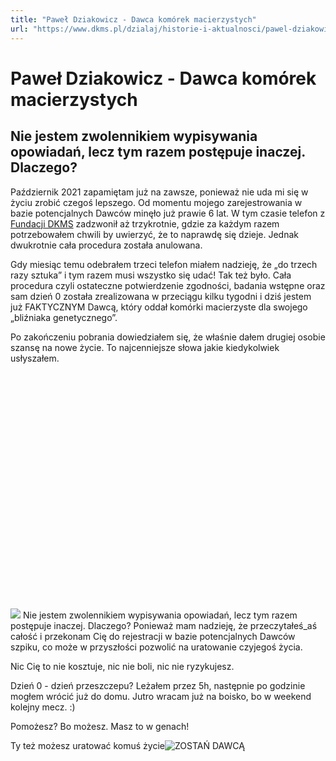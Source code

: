 ```yaml
---
title: "Paweł Dziakowicz - Dawca komórek macierzystych"
url: "https://www.dkms.pl/dzialaj/historie-i-aktualnosci/pawel-dziakowicz-dawca-komorek-macierzystych"
---
```


# Paweł Dziakowicz - Dawca komórek macierzystych

## Nie jestem zwolennikiem wypisywania opowiadań, lecz tym razem postępuje inaczej. Dlaczego?


Październik 2021 zapamiętam już na zawsze, ponieważ nie uda mi się w życiu zrobić czegoś lepszego. Od momentu mojego zarejestrowania w bazie potencjalnych Dawców minęło już prawie 6 lat. W tym czasie telefon z [Fundacji DKMS](https://www.facebook.com/fundacja.dkms.polska/?__cft__%5b0%5d=AZU2hwa-foVtxmdpYLXvXxUyEftbekBodonwkkyX57r4Wn1v39kgdheBmG9qJqGbKJ8FzPDP4bygO2AbhsaLkff7gVqunEyz9_YqgE4m4XVLXpVyVbms9pK5j2Hr1mTVfHiP888BnobrMZbcdmJIFGvC&__tn__=kK-R) zadzwonił aż trzykrotnie, gdzie za każdym razem potrzebowałem chwili by uwierzyć, że to naprawdę się dzieje. Jednak dwukrotnie cała procedura została anulowana.


Gdy miesiąc temu odebrałem trzeci telefon miałem nadzieję, że „do trzech razy sztuka” i tym razem musi wszystko się udać! Tak też było. Cała procedura czyli ostateczne potwierdzenie zgodności, badania wstępne oraz sam dzień 0 została zrealizowana w przeciągu kilku tygodni i dziś jestem już FAKTYCZNYM Dawcą, który oddał komórki macierzyste dla swojego „bliźniaka genetycznego”.


Po zakończeniu pobrania dowiedziałem się, że właśnie dałem drugiej osobie szansę na nowe życie. To najcenniejsze słowa jakie kiedykolwiek usłyszałem.


![](data:image/svg+xml;charset=utf-8,%3Csvg%20height='750'%20width='1000'%20xmlns='http://www.w3.org/2000/svg'%20version='1.1'%3E%3C/svg%3E)![]()![](https://assets-eu-01.kc-usercontent.com:443/bed48093-082e-0109-4b5f-7bdadab5eedd/cfd761a0-6c3c-4e9b-a476-6fc4dd35bf4e/Zdj%20donacja.jpg?w=1000&h=750&auto=format&lossless=true&fit=cover)
Nie jestem zwolennikiem wypisywania opowiadań, lecz tym razem postępuje inaczej. Dlaczego? Ponieważ mam nadzieję, że przeczytałeś\_aś całość i przekonam Cię do rejestracji w bazie potencjalnych Dawców szpiku, co może w przyszłości pozwolić na uratowanie czyjegoś życia.


Nic Cię to nie kosztuje, nic nie boli, nic nie ryzykujesz.


Dzień 0 \- dzień przeszczepu? Leżałem przez 5h, następnie po godzinie mogłem wrócić już do domu. Jutro wracam już na boisko, bo w weekend kolejny mecz. :)


Pomożesz? Bo możesz. Masz to w genach!


Ty też możesz uratować komuś życie![ZOSTAŃ DAWCĄ](/zarejestruj-sie-teraz "Zarejestruj sie teraz")

